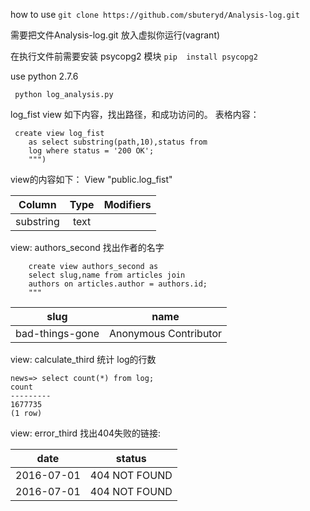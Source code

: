 
how to use 
```git clone https://github.com/sbuteryd/Analysis-log.git```


需要把文件Analysis-log.git 放入虚拟你运行(vagrant)

 在执行文件前需要安装 psycopg2 模块
```pip  install psycopg2```
 
use python 2.7.6

``` python log_analysis.py```

log_fist view 如下内容，找出路径，和成功访问的。
表格内容：

```
 create view log_fist
    as select substring(path,10),status from
    log where status = '200 OK';
    """)
```

view的内容如下：
 View "public.log_fist"
 
 | Column   | Type | Modifiers 
 |----------|:----------:|:-----------:|
 |substring | text | ||


 
 
 
view: authors_second 找出作者的名字

```
    create view authors_second as
    select slug,name from articles join
    authors on articles.author = authors.id;
    """
```



|slug       |  name       
|---------- |:----------:|
bad-things-gone|Anonymous Contributor|



view: calculate_third 统计 log的行数

    news=> select count(*) from log;
    count  
    ---------
    1677735
    (1 row)
 
view: error_third 找出404失败的链接:



date    |    status     
--------|------------
2016-07-01 | 404 NOT FOUND
2016-07-01 | 404 NOT FOUND

     
 
